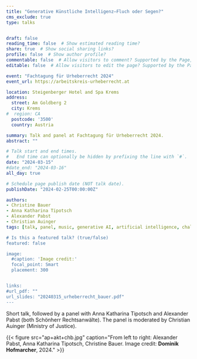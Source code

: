 ```yaml
---
title: "Generative Künstliche Intelligenz—Fluch oder Segen?"
cms_exclude: true
type: talks


draft: false
reading_time: false  # Show estimated reading time?
share: true  # Show social sharing links?
profile: false  # Show author profile?
commentable: false  # Allow visitors to comment? Supported by the Page, Post, and Docs content types.
editable: false  # Allow visitors to edit the page? Supported by the Page, Post, and Docs content types.

event: "Fachtagung für Urheberrecht 2024"
event_url: https://arbeitskreis-urheberrecht.at

location: Steigenberger Hotel and Spa Krems
address:
  street: Am Goldberg 2
  city: Krems
#  region: CA
  postcode: '3500'
  country: Austria

summary: Talk and panel at Fachtagung für Urheberrecht 2024.
abstract: ""

# Talk start and end times.
#   End time can optionally be hidden by prefixing the line with `#`.
date: "2024-03-15"
#date_end: "2024-03-16"
all_day: true

# Schedule page publish date (NOT talk date).
publishDate: "2024-02-25T00:00:00Z"

authors:
- Christine Bauer
- Anna Katharina Tipotsch
- Alexander Pabst
- Christian Auinger
tags: [talk, panel, music, generative AI, artificial intelligence, challenges, copyright, droit d'auteurs]

# Is this a featured talk? (true/false)
featured: false

image:
  #caption: 'Image credit:'
  focal_point: Smart
  placement: 300


links:
#url_pdf: ""
url_slides: "20240315_urheberrecht_bauer.pdf"
---
```


Short talk, followed by a panel with Anna Katharina Tipotsch and Alexander Pabst (both Schönherr Rechtsanwälte). The panel is moderated by Christian Auinger (Ministry of Justice).



{{< figure src="ap+akt+chb.jpg" caption="From left to right: Alexander Pabst, Anna Katharina Tipotsch, Christine Bauer. Image credit: **Dominik Hofmarcher**, 2024." >}}